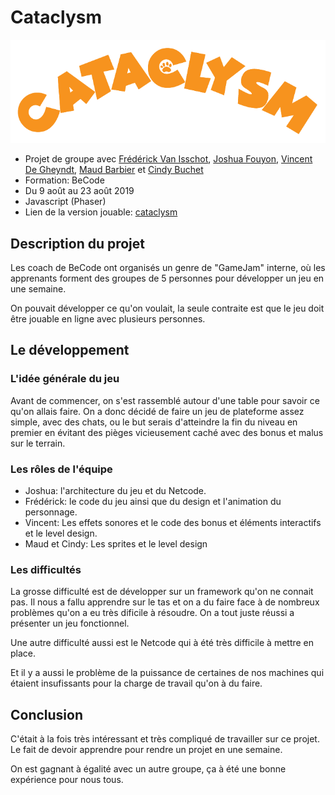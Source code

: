 # Cataclysm

![Cataclysm](./markdown/cataclysm.png)

* Projet de groupe avec [Frédérick Van Isschot](https://github.com/Fred-Vaniss), [Joshua Fouyon](https://github.com/fouyonjoshua), [Vincent De Gheyndt](https://github.com/vincentdegheyndt), [Maud Barbier](https://github.com/maudbecode) et [Cindy Buchet](https://github.com/Cindy-Buchet)
* Formation: BeCode
* Du 9 août au 23 août 2019
* Javascript (Phaser)
* Lien de la version jouable: [cataclysm](https://cataclysm.netlify.app/)

## Description du projet
Les coach de BeCode ont organisés un genre de "GameJam" interne, où les apprenants forment des groupes de 5 personnes pour développer un jeu en une semaine.

On pouvait développer ce qu'on voulait, la seule contraite est que le jeu doit être jouable en ligne avec plusieurs personnes.

## Le développement

### L'idée générale du jeu
Avant de commencer, on s'est rassemblé autour d'une table pour savoir ce qu'on allais faire. On a donc décidé de faire un jeu de plateforme assez simple, avec des chats, ou le but serais d'atteindre la fin du niveau en premier en évitant des pièges vicieusement caché avec des bonus et malus sur le terrain.

### Les rôles de l'équipe
* Joshua: l'architecture du jeu et du Netcode.
* Frédérick: le code du jeu ainsi que du design et l'animation du personnage.
* Vincent: Les effets sonores et le code des bonus et éléments interactifs et le level design.
* Maud et Cindy: Les sprites et le level design

### Les difficultés
La grosse difficulté est de développer sur un framework qu'on ne connait pas. Il nous a fallu apprendre sur le tas et on a du faire face à de nombreux problèmes qu'on a eu très dificile à résoudre. On a tout juste réussi a présenter un jeu fonctionnel.

Une autre difficulté aussi est le Netcode qui à été très difficile à mettre en place.

Et il y a  aussi le problème de la puissance de certaines de nos machines qui étaient insufissants pour la charge de travail qu'on à du faire.

## Conclusion
C'était à la fois très intéressant et très compliqué de travailler sur ce projet. Le fait de devoir apprendre pour rendre un projet en une semaine.

On est gagnant à égalité avec un autre groupe, ça à été une bonne expérience pour nous tous.
